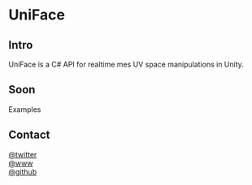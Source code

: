 # UniFace

## Intro
UniFace is a C# API for realtime mes UV space manipulations in Unity.

## Soon
Examples

## Contact
[@twitter](https://www.twitter.com/adrenak)  
[@www](http://www.vatsalambastha.com)  
[@github](https://www.github.com/adrenak)